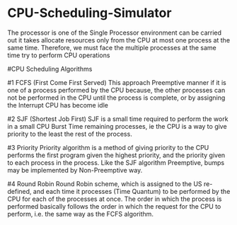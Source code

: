# CPU-Scheduling-Simulator

The processor is one of the Single Processor environment can be carried out it takes allocate resources only from the CPU at most one process at the same time. Therefore, we must face the multiple processes at the same time try to perform CPU operations

#CPU Scheduling Algorithms

#1 FCFS (First Come First Served)
This approach Preemptive manner if it is one of a process performed by the CPU because, the other processes can not be performed in the CPU until the process is complete, or by assigning the Interrupt CPU has become idle

#2 SJF (Shortest Job First)
SJF is a small time required to perform the work in a small CPU Burst Time remaining processes, ie the CPU is a way to give priority to the least the rest of the process.

#3 Priority
Priority algorithm is a method of giving priority to the CPU performs the first program given the highest priority, and the priority given to each process in the process. Like the SJF algorithm Preemptive, bumps may be implemented by Non-Preemptive way.

#4 Round Robin
Round Robin scheme, which is assigned to the US re-defined, and each time it processes (Time Quantum) to be performed by the CPU for each of the processes at once. The order in which the process is performed basically follows the order in which the request for the CPU to perform, i.e. the same way as the FCFS algorithm. 

